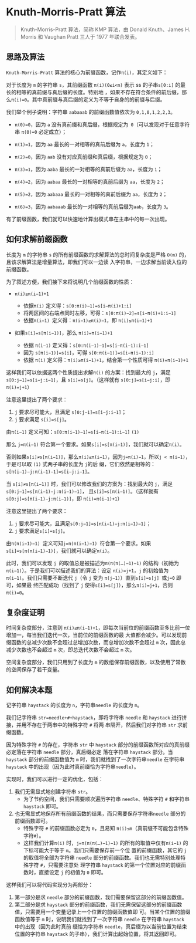 # Knuth-Morris-Pratt 算法

> Knuth-Morris-Pratt 算法，简称 KMP 算法，由 Donald Knuth、James H. Morris 和 Vaughan Pratt 三人于 1977 年联合发表。

## 思路及算法

`Knuth-Morris-Pratt` 算法的核心为前缀函数，记作`π(i)`，其定义如下：

对于长度为 `m` 的字符串 `s`，其前缀函数 `π(i)(0≤i<m)` 表示 ss 的子串`s[0:i]` 的最长的相等的真前缀与真后缀的长度。特别地
，如果不存在符合条件的前后缀，那么`π(i)=0`。其中真前缀与真后缀的定义为不等于自身的的前缀与后缀。

我们举个例子说明：字符串 `aabaaab` 的前缀函数值依次为 `0,1,0,1,2,2,3`。

- `π(0)=0`，因为 `a` 没有真前缀和真后缀，根据规定为` 0`（可以发现对于任意字符串 `π(0)=0` 必定成立）；

- `π(1)=1`，因为 `aa` 最长的一对相等的真前后缀为 `a`，长度为 `1`；

- `π(2)=0`，因为 `aab` 没有对应真前缀和真后缀，根据规定为 `0`；

- `π(3)=1`，因为 `aaba` 最长的一对相等的真前后缀为 `aa`，长度为 `1`；

- `π(4)=2`，因为 `aabaa` 最长的一对相等的真前后缀为 `aa`，长度为 `2`；

- `π(5)=2`，因为 `aabaaa` 最长的一对相等的真前后缀为 `aa`，长度为 `2`；

- `π(6)=3`，因为 `aabaaab` 最长的一对相等的真前后缀为`aab`，长度为 `3`。

有了前缀函数，我们就可以快速地计算出模式串在主串中的每一次出现。

## 如何求解前缀函数

长度为 `m` 的字符串 `s` 的所有前缀函数的求解算法的总时间复杂度是严格 `O(m)` 的，且该求解算法是增量算法，即我们可以一边读
入字符串，一边求解当前读入位的前缀函数。

为了叙述方便，我们接下来将说明几个前缀函数的性质：

- `π(i)≤π(i−1)+1`

  - 依据`π(i)` 定义得：`s[0:π(i)−1]=s[i−π(i)+1:i]`
  - 将两区间的右端点同时左移，可得：`s[0:π(i)−2]=s[i−π(i)+1:i−1]`
  - 依据`π(i−1) `定义得：`π(i−1)≥π(i)−1`，即 `π(i)≤π(i−1)+1`

- 如果`s[i]=s[π(i−1)]`，那么 `π(i)=π(i−1)+1`

  - 依据 `π(i−1)` 定义得：`s[0:π(i−1)−1]=s[i−π(i−1):i−1]`
  - 因为 `s[π(i−1)]=s[i]`，可得 `s[0:π(i−1)]=s[i−π(i−1):i]`
  - 依据 `π(i)` 定义得：`π(i)≥π(i−1)+1`，结合第一个性质可得 `π(i)=π(i−1)+1`

这样我们可以依据这两个性质提出求解`π(i)` 的方案：找到最大的 `j`，满足`s[0:j−1]=s[i−j:i−1]`，且 `s[i]=s[j]`。（这样就有
`s[0:j]=s[i−j:i]`，即`π(i)=j+1`）

注意这里提出了两个要求：

1. `j` 要求尽可能大，且满足 `s[0:j−1]=s[i−j:i−1]`；
2. `j` 要求满足 `s[i]=s[j]`。

由`π(i−1)` 定义可知：`s[0:π(i−1)−1]=s[i−π(i−1):i−1]` `(1)`

那么 `j=π(i−1)` 符合第一个要求。如果`s[i]=s[π(i−1)]`，我们就可以确定`π(i)`。

否则如果`s[i]≠s[π(i−1)]`，那么`π(i)≤π(i−1)`，因为`j=π(i)−1`，所以`j < π(i−1)`，于是可以取 `(1)` 式两子串的长度为 `j`的后
缀，它们依然是相等的：`s[π(i−1)−j:π(i−1)−1]=s[i−j:i−1]`。

当 `s[i]≠s[π(i−1)]` 时，我们可以修改我们的方案为：找到最大的 `j`，满足`s[0:j−1]=s[π(i−1)−j:π(i−1)−1]`，
且`s[i]=s[π(i−1)]`。（这样就有 `s[0:j]=s[π(i−1)−j:π(i−1)]`，即 `π(i)=π(i−1)+1`）

注意这里提出了两个要求：

1. `j` 要求尽可能大，且满足`s[0:j−1]=s[π(i−1)−j:π(i−1)−1]`；
2. `j` 要求满足`s[i]=s[j]`。

由`π(π(i−1)−1) `定义可知`j=π(π(i−1)−1) `符合第一个要求。如果 `s[i]=s[π(π(i−1)−1)]`，我们就可以确定`π(i)`。

此时，我们可以发现 `j `的取值总是被描述为`π(π(π(…)−1)−1)` 的结构（初始为`π(i−1)`）。于是我们可以描述我们的算法：设定
`π(i)=j+1`，`j` 的初始值为 `π(i−1)`。我们只需要不断迭代 `j`（令 `j` 变为 `π(j−1)`）直到`s[i]=s[j] `或`j=0` 即可，如果最
终匹配成功（找到了 `j` 使得`s[i]=s[j]`），那么`π(i)=j+1`，否则`π(i)=0`。

## 复杂度证明

时间复杂度部分，注意到 `π(i)≤π(i−1)+1`，即每次当前位的前缀函数至多比前一位增加一，每当我们迭代一次，当前位的前缀函数的最
大值都会减少。可以发现前缀函数的总减少次数不会超过总增加次数，而总增加次数不会超过 `m` 次，因此总减少次数也不会超过 `m`
次，即总迭代次数不会超过 `m` 次。

空间复杂度部分，我们只用到了长度为 `m` 的数组保存前缀函数，以及使用了常数的空间保存了若干变量。

## 如何解决本题

记字符串 `haystack` 的长度为 `n`，字符串`needle` 的长度为 `m`。

我们记字符串 `str=needle+#+haystack`，即将字符串 `needle` 和 `haystack` 进行拼接，并用不存在于两串中的特殊字符 `#` 将两
串隔开，然后我们对字符串 `str` 求前缀函数。

因为特殊字符 `#` 的存在，字符串 `str` 中 `haystack` 部分的前缀函数所对应的真前缀必定落在字符串 `needle` 部分，真后缀必定
落在字符串 `haystack` 部分。当 `haystack` 部分的前缀函数值为 `m` 时，我们就找到了一次字符串`needle` 在字符串 `haystack`
中的出现（因为此时真前缀恰为字符串`needle`）。

实现时，我们可以进行一定的优化，包括：

1. 我们无需显式地创建字符串 `str`。
   - 为了节约空间，我们只需要顺次遍历字符串 `needle`、特殊字符 `#` 和字符串 `haystack` 即可。
2. 也无需显式地保存所有前缀函数的结果，而只需要保存字符串`needle` 部分的前缀函数即可。
   - 特殊字符 `#` 的前缀函数必定为 `0`，且易知 `π(i)≤m`（真前缀不可能包含特殊字符`#`）。
   - 这样我们计算`π(i)` 时，`j=π(π(π(…)−1)−1)` 的所有的取值中仅有`π(i−1)` 的下标可能大于等于 `m`。我们只需要保存前一个位
     置的前缀函数，其它的 `j` 的取值将全部为字符串 `needle` 部分的前缀函数。我们也无需特别处理特殊字符 `#`，只需要注意处
     理字符串 `haystack` 的第一个位置对应的前缀函数时，直接设定 `j` 的初值为 `0` 即可。

这样我们可以将代码实现分为两部分：

1. 第一部分是求 `needle` 部分的前缀函数，我们需要保留这部分的前缀函数值。
2. 第二部分是求 `haystack` 部分的前缀函数，我们无需保留这部分的前缀函数值，只需要用一个变量记录上一个位置的前缀函数值即
   可。当某个位置的前缀函数值等于 `m` 时，说明我们就找到了一次字符串 `needle` 在字符串 `haystack` 中的出现（因为此时真前
   缀恰为字符串 `needle`，真后缀为以当前位置为结束位置的字符串 `haystack` 的子串），我们计算出起始位置，将其返回即可。

